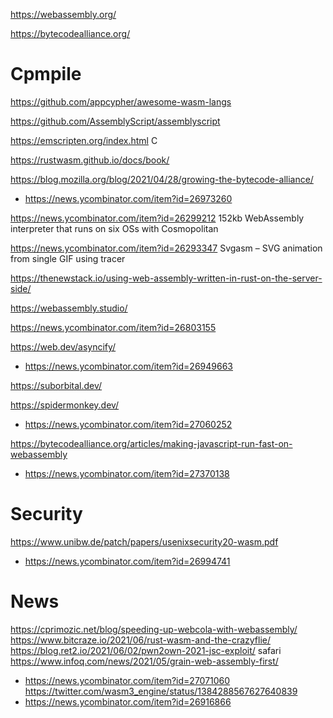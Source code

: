 https://webassembly.org/

https://bytecodealliance.org/

# Cpmpile

https://github.com/appcypher/awesome-wasm-langs

https://github.com/AssemblyScript/assemblyscript

https://emscripten.org/index.html C

https://rustwasm.github.io/docs/book/

https://blog.mozilla.org/blog/2021/04/28/growing-the-bytecode-alliance/
* https://news.ycombinator.com/item?id=26973260

https://news.ycombinator.com/item?id=26299212 152kb WebAssembly interpreter that runs on six OSs with Cosmopolitan

https://news.ycombinator.com/item?id=26293347 Svgasm – SVG animation from single GIF using tracer

https://thenewstack.io/using-web-assembly-written-in-rust-on-the-server-side/

https://webassembly.studio/


https://news.ycombinator.com/item?id=26803155

https://web.dev/asyncify/
* https://news.ycombinator.com/item?id=26949663

https://suborbital.dev/

https://spidermonkey.dev/
* https://news.ycombinator.com/item?id=27060252

https://bytecodealliance.org/articles/making-javascript-run-fast-on-webassembly
* https://news.ycombinator.com/item?id=27370138

# Security
https://www.unibw.de/patch/papers/usenixsecurity20-wasm.pdf
* https://news.ycombinator.com/item?id=26994741

# News
https://cprimozic.net/blog/speeding-up-webcola-with-webassembly/
https://www.bitcraze.io/2021/06/rust-wasm-and-the-crazyflie/
https://blog.ret2.io/2021/06/02/pwn2own-2021-jsc-exploit/ safari
https://www.infoq.com/news/2021/05/grain-web-assembly-first/
* https://news.ycombinator.com/item?id=27071060
https://twitter.com/wasm3_engine/status/1384288567627640839
* https://news.ycombinator.com/item?id=26916866